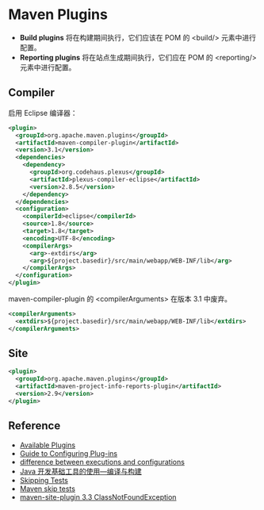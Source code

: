 # Maven Plugins

- **Build plugins** 将在构建期间执行，它们应该在 POM 的 \<build/> 元素中进行配置。
- **Reporting plugins** 将在站点生成期间执行，它们应在 POM 的 \<reporting/> 元素中进行配置。

## Compiler

启用 Eclipse 编译器：

```xml
<plugin>
  <groupId>org.apache.maven.plugins</groupId>
  <artifactId>maven-compiler-plugin</artifactId>
  <version>3.1</version>
  <dependencies>
    <dependency>
      <groupId>org.codehaus.plexus</groupId>
      <artifactId>plexus-compiler-eclipse</artifactId>
      <version>2.8.5</version>
    </dependency>
  </dependencies>
  <configuration>
    <compilerId>eclipse</compilerId>
    <source>1.8</source>
    <target>1.8</target>
    <encoding>UTF-8</encoding>
    <compilerArgs>
      <arg>-extdirs</arg>
      <arg>${project.basedir}/src/main/webapp/WEB-INF/lib</arg>
    </compilerArgs>
  </configuration>
</plugin>
```

maven-compiler-plugin 的 \<compilerArguments> 在版本 3.1 中废弃。

```xml
<compilerArguments>
  <extdirs>${project.basedir}/src/main/webapp/WEB-INF/lib</extdirs>
</compilerArguments>
```

## Site

```xml
<plugin>
  <groupId>org.apache.maven.plugins</groupId>
  <artifactId>maven-project-info-reports-plugin</artifactId>
  <version>2.9</version>
</plugin>
```

## Reference

- [Available Plugins](https://maven.apache.org/plugins/index.html)
- [Guide to Configuring Plug-ins](https://maven.apache.org/guides/mini/guide-configuring-plugins.html)
- [difference between executions and configurations](https://stackoverflow.com/questions/33908315/what-is-the-difference-between-executions-and-configurations-in-a-maven-plugin)
- [Java 开发基础工具的使用—编译与构建](http://liufor.com/2016/05/30/java-basics-compiler-and-build/)
- [Skipping Tests](https://maven.apache.org/surefire/maven-surefire-plugin/examples/skipping-tests.html)
- [Maven skip tests](https://stackoverflow.com/questions/24727536/maven-skip-tests)
- [maven-site-plugin 3.3 ClassNotFoundException](https://stackoverflow.com/questions/51091539/maven-site-plugins-3-3-java-lang-classnotfoundexception-org-apache-maven-doxia)

